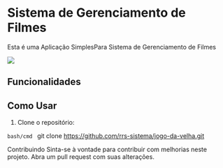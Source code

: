 # Sistema de Gerenciamento de Filmes

Esta é uma Aplicação SimplesPara Sistema de Gerenciamento de Filmes

<img src="/assets/screen.png">

## Funcionalidades

## Como Usar

1. Clone o repositório:

```bash/cmd ```
git clone https://github.com/rrs-sistema/jogo-da-velha.git



Contribuindo
Sinta-se à vontade para contribuir com melhorias neste projeto. Abra um pull request com suas alterações.


